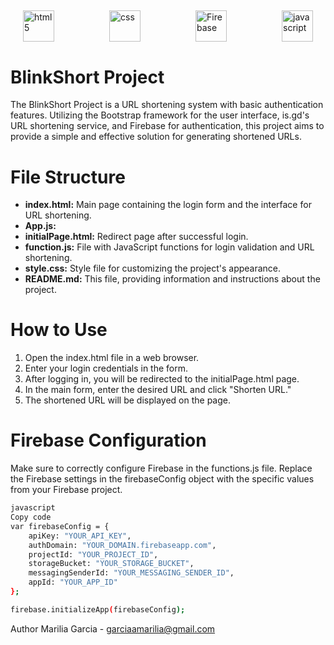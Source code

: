 ##

 <div style="display: flex; justify-content: space-between; margin: 20px;">
    <img src="https://cdn.iconscout.com/icon/free/png-64/html5-2038876-1720089.png" alt="html5" width="50px" height="50px" >
    <img src="https://cdn.jsdelivr.net/gh/devicons/devicon/icons/css3/css3-original-wordmark.svg" alt="css" width="50px" height="50px" >
    <img src="https://cdn.jsdelivr.net/gh/devicons/devicon/icons/firebase/firebase-plain-wordmark.svg" alt="Firebase" width="50px" height="50px" >
    <img src="https://cdn.iconscout.com/icon/free/png-256/javascript-2752148-2284965.png" alt="javascript" width="50px" height="50px" >
</div>

##

# BlinkShort Project

The BlinkShort Project is a URL shortening system with basic authentication features. Utilizing the Bootstrap framework for the user interface, is.gd's URL shortening service, and Firebase for authentication, this project aims to provide a simple and effective solution for generating shortened URLs.

# File Structure

- **index.html:** Main page containing the login form and the interface for URL shortening.
- **App.js:**
- **initialPage.html:** Redirect page after successful login.
- **function.js:** File with JavaScript functions for login validation and URL shortening.
- **style.css:** Style file for customizing the project's appearance.
- **README.md:** This file, providing information and instructions about the project.

# How to Use

1. Open the index.html file in a web browser.
2. Enter your login credentials in the form.
3. After logging in, you will be redirected to the initialPage.html page.
4. In the main form, enter the desired URL and click "Shorten URL."
5. The shortened URL will be displayed on the page.

# Firebase Configuration

Make sure to correctly configure Firebase in the functions.js file. Replace the Firebase settings in the firebaseConfig object with the specific values from your Firebase project.

```bash
javascript
Copy code
var firebaseConfig = {
    apiKey: "YOUR_API_KEY",
    authDomain: "YOUR_DOMAIN.firebaseapp.com",
    projectId: "YOUR_PROJECT_ID",
    storageBucket: "YOUR_STORAGE_BUCKET",
    messagingSenderId: "YOUR_MESSAGING_SENDER_ID",
    appId: "YOUR_APP_ID"
};

firebase.initializeApp(firebaseConfig);
```

Author
Marilia Garcia - garciaamarilia@gmail.com

